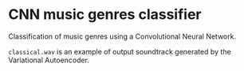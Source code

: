 # CNN music genres classifier
Classification of music genres using a Convolutional Neural Network.

`classical.wav` is an example of output soundtrack generated by the Variational Autoencoder.
